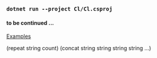### `dotnet run --project Cl/Cl.csproj`

#### to be continued ...

[Examples](./examples.md)

(repeat string count)
(concat string string string string ...)

